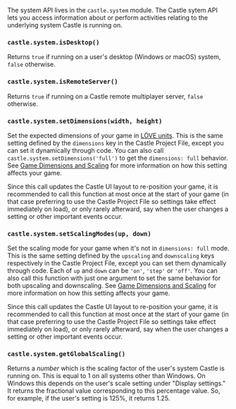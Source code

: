 The system API lives in the `castle.system` module. The Castle sytem API lets you access information about or perform activities relating to the underlying system Castle is running on.

### `castle.system.isDesktop()`

Returns `true` if running on a user's desktop (Windows or macOS) system, `false` otherwise.

### `castle.system.isRemoteServer()`

Returns `true` if running on a Castle remote multiplayer server, `false` otherwise.

### `castle.system.setDimensions(width, height)`

Set the expected dimensions of your game in [LÖVE units](https://love2d.org/wiki/love.graphics.getDimensions). This is the same setting defined by the `dimensions` key in the Castle Project File, except you can set it dynamically through code. You can also call `castle.system.setDimensions('full')` to get the `dimensions: full` behavior. See [Game Dimensions and Scaling](/documentation/reference/game-dimensions-and-scaling) for more information on how this setting affects your game.

Since this call updates the Castle UI layout to re-position your game, it is recommended to call this function at most once at the start of your game (in that case preferring to use the Castle Project File so settings take effect immediately on load), or only rarely afterward, say when the user changes a setting or other important events occur.

### `castle.system.setScalingModes(up, down)`

Set the scaling mode for your game when it's not in `dimensions: full` mode. This is the same setting defined by the `upscaling` and `downscaling` keys respectively in the Castle Project File, except you can set them dynamically through code. Each of `up` and `down` can be `'on'`, `'step'` or `'off'`. You can also call this function with just one argument to set the same behavior for both upscaling and downscaling. See [Game Dimensions and Scaling](/documentation/reference/game-dimensions-and-scaling) for more information on how this setting affects your game.

Since this call updates the Castle UI layout to re-position your game, it is recommended to call this function at most once at the start of your game (in that case preferring to use the Castle Project File so settings take effect immediately on load), or only rarely afterward, say when the user changes a setting or other important events occur.

### `castle.system.getGlobalScaling()`

Returns a *number* which is the scaling factor of the user's system Castle is running on. This is equal to 1 on all systems other than Windows. On Windows this depends on the user's scale setting under "Display settings." It returns the fractional value corresponding to this percentage value. So, for example, if the user's setting is 125%, it returns 1.25.